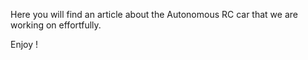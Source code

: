 Here you will find an article about the Autonomous RC car that we are working on effortfully.

Enjoy !
